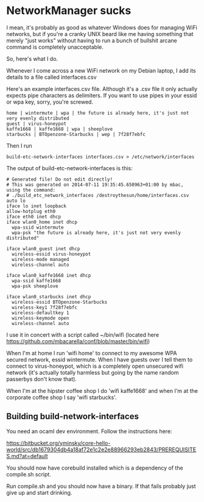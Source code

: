 NetworkManager sucks
====================

I mean, it's probably as good as whatever Windows does for managing WiFi networks,
but if you're a cranky UNIX beard like me having something that merely "just works" without
having to run a bunch of bullshit arcane command is completely unacceptable.

So, here's what I do.

Whenever I come across a new WiFi network on my Debian laptop, I add its details to a file called interfaces.csv

Here's an example interfaces.csv file.  Although it's a .csv file it only actually expects
pipe characters as delimiters.  If you want to use pipes in your essid or wpa key,
sorry, you're screwed.

```
home | wintermute | wpa | the future is already here, it's just not very evenly distributed
guest | virus-honeypot
kaffe1668 | kaffe1668 | wpa | sheeplove
starbucks | BTOpenzone-Starbucks | wep | 7f28f7ebfc
```

Then I run

```
build-etc-network-interfaces interfaces.csv > /etc/network/interfaces
```

The output of build-etc-network-interfaces is this:

```
# Generated file! Do not edit directly!
# This was generated on 2014-07-11 19:35:45.650963+01:00 by mbac, using the command:
# ./build_etc_network_interfaces /destroythesun/home/interfaces.csv
auto lo
iface lo inet loopback
allow-hotplug eth0
iface eth0 inet dhcp
iface wlan0_home inet dhcp
  wpa-ssid wintermute
  wpa-psk "the future is already here, it's just not very evenly distributed"

iface wlan0_guest inet dhcp
  wireless-essid virus-honeypot
  wireless-mode managed
  wireless-channel auto

iface wlan0_kaffe1668 inet dhcp
  wpa-ssid kaffe1668
  wpa-psk sheeplove

iface wlan0_starbucks inet dhcp
  wireless-essid BTOpenzone-Starbucks
  wireless-key1 7f28f7ebfc
  wireless-defaultkey 1
  wireless-keymode open
  wireless-channel auto
```

I use it in concert with a script called ~/bin/wifi (located here https://github.com/mbacarella/conf/blob/master/bin/wifi)

When I'm at home I run 'wifi home' to connect to my awesome WPA secured network, essid wintermute.
When I have guests over I tell them to connect to virus-honeypot, which is a completely open
unsecured wifi network (it's actually totally harmless but going by the name random passerbys don't know that).

When I'm at the hipster coffee shop I do 'wifi kaffe1668' and when I'm
at the corporate coffee shop I say 'wifi starbucks'.

Building build-network-interfaces
---------------------------------

You need an ocaml dev environment.  Follow the instructions here:

  https://bitbucket.org/yminsky/core-hello-world/src/db1679304db4a18af72e1c2e2e88966293eb2843/PREREQUISITES.md?at=default

You should now have corebuild installed which is a dependency of the compile.sh script.

Run compile.sh and you should now have a binary.  If that fails probably just give up and start drinking.


